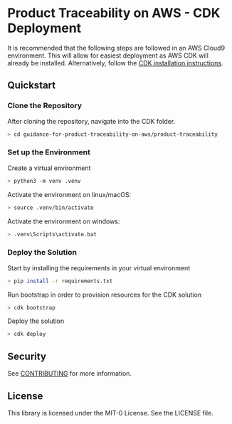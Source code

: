 # Product Traceability on AWS - CDK Deployment
It is recommended that the following steps are followed in an AWS Cloud9 environment. This will allow for easiest deployment as AWS CDK will already be installed.
Alternatively, follow the [CDK installation instructions](https://docs.aws.amazon.com/cdk/v2/guide/getting_started.html).
## Quickstart
### Clone the Repository
After cloning the repository, navigate into the CDK folder.
```bash
> cd guidance-for-product-traceability-on-aws/product-traceability
```
### Set up the Environment
Create a virtual environment
```bash
> python3 -m venv .venv
```
Activate the environment on linux/macOS:
```bash
> source .venv/bin/activate
```
Activate the environment on windows:
```bash
> .venv\Scripts\activate.bat
```

### Deploy the Solution
Start by installing the requirements in your virtual environment
```bash
> pip install -r requirements.txt
```
Run bootstrap in order to provision resources for the CDK solution
```bash
> cdk bootstrap
```
Deploy the solution
```bash
> cdk deploy
```

## Security

See [CONTRIBUTING](CONTRIBUTING.md#security-issue-notifications) for more information.

## License

This library is licensed under the MIT-0 License. See the LICENSE file.


